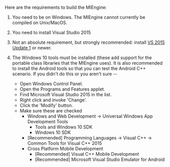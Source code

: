 Here are the requirements to build the MIEngine:

1. You need to be on Windows. The MIEngine cannot currently be compiled on Unix/MacOS.

2. You need to install Visual Studio 2015

3. Not an absolute requirement, but strongly recommended: install [VS 2015 Update 1](http://go.microsoft.com/fwlink/?LinkId=691129) or newer.

4. The Windows 10 tools must be installed (these add support for the portable class libraries that the MIEngine uses). It is also recommended to install the Android tools so that you can test the Android C++ scenario. If you didn't do this or you aren't sure --

    * Open Windows Control Panel.
    * Open the Programs and Features applet.
    * Find Microsoft Visual Studio 2015 in the list.
    * Right click and invoke 'Change'.
    * Click the 'Modify' button.
    * Make sure these are checked
        * Windows and Web Development -> Universal Windows App Development Tools
            * Tools and Windows 10 SDK
            * Windows 10 SDK
        * [Recommended] Programming Languages -> Visual C++ -> Common Tools for Visual C++ 2015
        * Cross Platform Mobile Development
            * [Recommended] Visual C++ Mobile Development
            * [Recommended] Microsoft Visual Studio Emulator for Android
